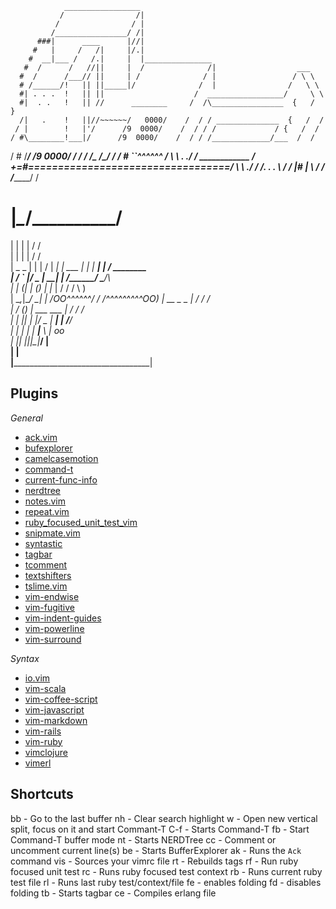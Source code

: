                 _________________
               /                /|
              /                / |
             /________________/ /|
          ###|      ____      |//|
         #   |     /   /|     |/.|
        #  __|___ /   /.|     |  |_______________
       #  /      /   //||     |  /              /|                  ___
      #  /      /___// ||     | /              / |                 / \ \
      # /______/!   || ||_____|/              /  |                /   \ \
      #| . . .  !   || ||                    /  _________________/     \ \
      #|  . .   !   || //      ________     /  /\________________  {   /  }
      /|   .    !   ||//~~~~~~/   0000/    /  / / ______________  {   /  /
     / |        !   |'/      /9  0000/    /  / / /             / {   /  /
    / #\________!___|/      /9  0000/    /  / / /_____________/___  /  /
   / #     /_____\/        /9  0000/    /  / / /_  /\_____________\/  /
  / #                      ``^^^^^^    /   \ \ . ./ / ____________   /
 +=#==================================/     \ \ ./ / /.  .  .  \ /  /
 |#                                   |      \ \/ / /___________/  /
 #                                    |_______\__/________________/
 |                                    |               |  |  / /       
 |                                    |               |  | / /       
 |            _       _               |               |  |  /
 |         __| | ___ | |_             |       ________|  | / ________            
 |        / _` |/ _ \| __|            |      /_______/    \_________/\           
 |       | (_| | (_) | |_             |     /        /  /           \ )           
 |        \__,_|\___/ \__|            |    /OO^^^^^^/  / /^^^^^^^^^OO\) 
 |         __ _ _                     |            /  / /                        
 |        / _(_) | ___ ___            |           /  / /                         
 |       | |_| | |/ _ | __|           |          /___\/                          
 |       |  _| | |  __|__ \           |           oo                             
 |       |_| |_|_|\___|___/           |           
 |                                    |                 
 |____________________________________|


## Plugins

*General*
* [ack.vim](https://github.com/mileszs/ack.vim)
* [bufexplorer](http://www.vim.org/scripts/script.php?script_id=42)
* [camelcasemotion](https://github.com/bkad/CamelCaseMotion)
* [command-t](https://github.com/wincent/Command-T)
* [current-func-info](https://github.com/tyru/current-func-info.vim)
* [nerdtree](https://github.com/scrooloose/nerdtree)
* [notes.vim](https://github.com/xolox/vim-notes)
* [repeat.vim](https://github.com/tpope/vim-repeat)
* [ruby_focused_unit_test_vim](https://github.com/drewolson/ruby_focused_unit_test_vim)
* [snipmate.vim](https://github.com/msanders/snipmate.vim)
* [syntastic](https://github.com/scrooloose/syntastic)
* [tagbar](https://github.com/majutsushi/tagbar)
* [tcomment](https://github.com/tomtom/tcomment_vim)
* [textshifters](https://github.com/benmills/dotfiles/tree/master/vim/bundle/textshifters)
* [tslime.vim](https://github.com/kikijump/tslime.vim)
* [vim-endwise](https://github.com/tpope/vim-endwise)
* [vim-fugitive](https://github.com/tpope/vim-fugitive)
* [vim-indent-guides](https://github.com/nathanaelkane/vim-indent-guides)
* [vim-powerline](https://github.com/Lokaltog/vim-powerline)
* [vim-surround](https://github.com/tpope/vim-surround)

*Syntax*
* [io.vim](https://github.com/benmills/dotfiles/tree/master/vim/bundle/io.vim)
* [vim-scala](https://github.com/derekwyatt/vim-scala)
* [vim-coffee-script](https://github.com/kchmck/vim-coffee-script)
* [vim-javascript](https://github.com/pangloss/vim-javascript)
* [vim-markdown](https://github.com/tpope/vim-markdown)
* [vim-rails](https://github.com/tpope/vim-rails)
* [vim-ruby](https://github.com/vim-ruby/vim-ruby)
* [vimclojure](http://www.vim.org/scripts/script.php?script_id=2501)
* [vimerl](https://github.com/oscarh/vimerl)

##   Shortcuts
bb   - Go to the last buffer
nh   - Clear search highlight
w    - Open new vertical split, focus on it and start Commant-T
C-f  - Starts Command-T
fb   - Start Command-T buffer mode
nt   - Starts NERDTree
cc   - Comment or uncomment current line(s)
be   - Starts BufferExplorer
ak   - Runs the `Ack` command
vis  - Sources your vimrc file
rt   - Rebuilds tags
rf   - Run ruby focused unit test
rc   - Runs ruby focused test context
rb   - Runs current ruby test file
rl   - Runs last ruby test/context/file
fe   - enables folding
fd   - disables folding
tb   - Starts tagbar
ce   - Compiles erlang file






